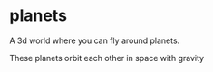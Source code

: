 # planets

A 3d world where you can fly around planets. 

These planets orbit each other in space with gravity

